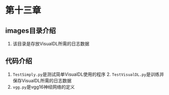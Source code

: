 # 第十三章
## images目录介绍
1. 该目录是存放VisualDL所需的日志数据

## 代码介绍
1. `TestSimply.py`是测试简单VisualDL使用的程序
    2. `TestVisualDL.py`是训练并保存VisualDL所需的日志数据
3. `vgg.py`是vgg16神经网络的定义

